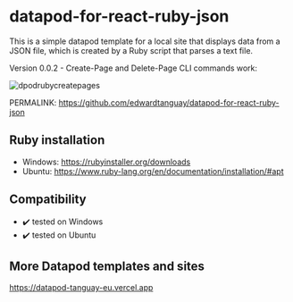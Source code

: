 # datapod-for-react-ruby-json

This is a simple datapod template for a local site that displays data from a JSON file, which is created by a Ruby script that parses a text file.

Version 0.0.2 - Create-Page and Delete-Page CLI commands work:

![dpodrubycreatepages](https://github.com/user-attachments/assets/50e77d90-7078-40c2-8aec-77f764ebeddd)

PERMALINK: https://github.com/edwardtanguay/datapod-for-react-ruby-json

## Ruby installation

- Windows: https://rubyinstaller.org/downloads
- Ubuntu: https://www.ruby-lang.org/en/documentation/installation/#apt

## Compatibility

- ✔️ tested on Windows
- ✔️ tested on Ubuntu

## More Datapod templates and sites

https://datapod-tanguay-eu.vercel.app

